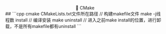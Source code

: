 <div align="center">
📖  CMake   
</div> 
##  
```cpp
cmake CMakeLists.txt文件所在路径 // 构建makefile文件
make -j线程数 install // 编译安装
make uninstall // 进入之前make install的位置，进行卸载，不是所有makefile都有uninstall
```